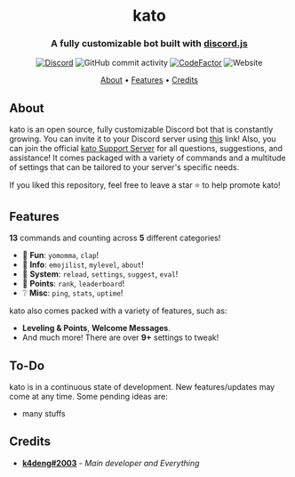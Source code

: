 <h1 align="center">
  <br>
  kato
  <br>
</h1>

<h3 align=center>A fully customizable bot built with <a href=https://github.com/discordjs/discord.js>discord.js</a></h3>


<div align=center>
  
[![Discord](https://img.shields.io/discord/822487769816367114.svg?label=&logo=discord&logoColor=ffffff&color=7389D8&labelColor=6A7EC2)](https://discord.com/invite/VERRW3TEUD)
![GitHub commit activity](https://img.shields.io/github/commit-activity/m/k4deng/kato/v13)
[![CodeFactor](https://www.codefactor.io/repository/github/k4deng/kato/badge/v13)](https://www.codefactor.io/repository/github/k4deng/kato/overview/v13)
![Website](https://img.shields.io/website?down_color=red&down_message=offline&up_color=green&up_message=online&url=https://katobot.tk)
</div>

<p align="center">
  <a href="#about">About</a>
  •
  <a href="#Features">Features</a>
  •
  <a href="#credits">Credits</a>
</p>

## About

kato is an open source, fully customizable Discord bot that is constantly growing. You can invite it to your Discord server using [this](https://jiro.k4deng.ml/invite) link! Also, you can join the official [kato Support Server](https://discord.com/invite/VERRW3TEUD) for all questions, suggestions, and assistance! It comes packaged with a variety of commands and a multitude of settings that can be tailored to your server's specific needs.

If you liked this repository, feel free to leave a star ⭐ to help promote kato!

## Features

**13** commands and counting across **5** different categories!

*   🎉  **Fun**: `yomomma`, `clap`! 
*   💬  **Info**: `emojilist`, `mylevel`, `about`! 
*   👑  **System**: `reload`, `settings`, `suggest`, `eval`! 
*   💠  **Points**: `rank`, `leaderboard`! 
*   ❔   **Misc**: `ping`, `stats`, `uptime`!

kato also comes packed with a variety of features, such as:

  * **Leveling & Points**, **Welcome Messages**.
  * And much more! There are over **9+** settings to tweak!

## To-Do

kato is in a continuous state of development. New features/updates may come at any time. Some pending ideas are:

  * many stuffs

## Credits
* **[k4deng#2003](https://k4deng.net)** - *Main developer and Everything*